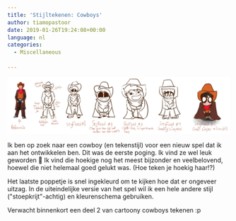 ```yaml
---
title: 'Stijltekenen: Cowboys'
author: tiamopastoor
date: 2019-01-26T19:24:08+00:00
language: nl
categories:
  - Miscellaneous

---
```


![](cowboy_stylizations_1.webp)

Ik ben op zoek naar een cowboy (en tekenstijl) voor een nieuw spel dat ik aan het ontwikkelen ben. Dit was de eerste poging. Ik vind ze wel leuk geworden 🙂 Ik vind die hoekige nog het meest bijzonder en veelbelovend, hoewel die niet helemaal goed gelukt was. (Hoe teken je hoekig haar!?)

Het laatste poppetje is snel ingekleurd om te kijken hoe dat er ongeveer uitzag. In de uiteindelijke versie van het spel wil ik een hele andere stijl ("stoepkrijt"-achtig) en kleurenschema gebruiken.

Verwacht binnenkort een deel 2 van cartoony cowboys tekenen :p